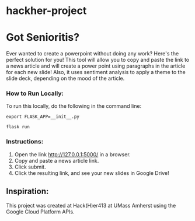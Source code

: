 # hackher-project

# Got Senioritis?

Ever wanted to create a powerpoint without doing any work? Here's the perfect solution for you! This tool will allow you to copy and paste the link to a news article and will create a power point using paragraphs in the article for each new slide! Also, it uses sentiment analysis to apply a theme to the slide deck, depending on the mood of the article. 

### How to Run Locally:

To run this locally, do the following in the command line:

`export FLASK_APP=__init__.py`

`flask run`

### Instructions:

1. Open the link http://127.0.0.1:5000/ in a browser.
2. Copy and paste a news article link.
3. Click submit. 
4. Click the resulting link, and see your new slides in Google Drive!


## Inspiration:
This project was created at Hack(H)er413 at UMass Amherst using the Google Cloud Platform APIs.

